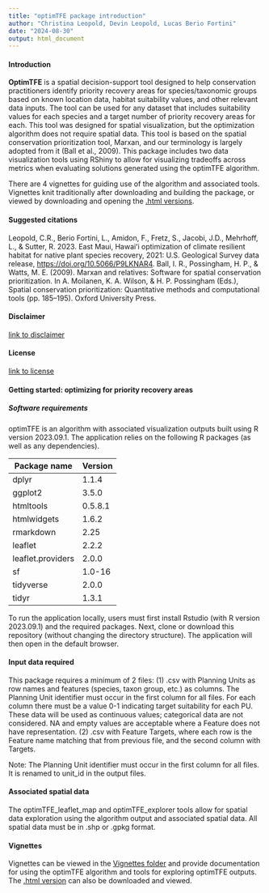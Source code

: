 ```yaml
---
title: "optimTFE package introduction"
author: "Christina Leopold, Devin Leopold, Lucas Berio Fortini"
date: "2024-08-30"
output: html_document
---
```


#### Introduction

**OptimTFE** is a spatial decision-support tool designed to help conservation practitioners
identify priority recovery areas for species/taxonomic groups based on known location data,
habitat suitability values, and other relevant data inputs. The tool can be used for
any dataset that includes suitability values for each species and a target number
of priority recovery areas for each.
This tool was designed for spatial visualization, but the optimization algorithm
does not require spatial data.
This tool is based on the spatial conservation prioritization tool, Marxan, and
our terminology is largely adopted from it (Ball et al., 2009).
This package includes two data visualization tools using RShiny to allow for visualizing tradeoffs
across metrics when evaluating solutions generated using the optimTFE algorithm.  

There are 4 vignettes for guiding use of the algorithm and associated tools. Vignettes
knit traditionally after downloading and building the package, or viewed by downloading
and opening the [.html versions](https://code.usgs.gov/pierc/optimTFE/-/tree/release-candidate/doc?ref_type=heads).


#### Suggested citations
Leopold, C.R., Berio Fortini, L., Amidon, F., Fretz, S., Jacobi, J.D., Mehrhoff, L., & Sutter, R. 2023. East Maui, Hawaiʻi optimization of climate resilient habitat for native plant species recovery, 2021: U.S. Geological Survey data release, <https://doi.org/10.5066/P9LKNAR4>.
Ball, I. R., Possingham, H. P., & Watts, M. E. (2009). Marxan and relatives: Software for spatial conservation prioritization. In A. Moilanen, K. A. Wilson, & H. P. Possingham (Eds.), Spatial conservation prioritization: Quantitative methods and computational tools (pp. 185–195). Oxford University Press.

#### Disclaimer

[link to disclaimer](https://code.usgs.gov/pierc/optimTFE/-/blob/main/DISCLAIMER.md?ref_type=heads) 

#### License

[link to license](https://code.usgs.gov/pierc/optimTFE/-/blob/main/LICENSE.md?ref_type=heads)

#### Getting started: optimizing for priority recovery areas

##### Software requirements

optimTFE is an algorithm with associated visualization outputs built using R version 2023.09.1. The application relies on the following R packages (as well as any dependencies). 

Package name      |  Version      
----------------- |--------------
dplyr             | 1.1.4
ggplot2           | 3.5.0
htmltools         | 0.5.8.1
htmlwidgets       | 1.6.2
rmarkdown         | 2.25
leaflet           | 2.2.2
leaflet.providers | 2.0.0
sf                | 1.0-16
tidyverse         | 2.0.0
tidyr             | 1.3.1


To run the application locally, users must first install Rstudio (with R version 2023.09.1) and the required packages. Next, clone or download this repository (without changing the directory structure). The application will then open in the default browser.

#### Input data required

This package requires a minimum of 2 files:
(1) .csv with Planning Units as row names and features (species, taxon group, etc.) as columns. The Planning Unit identifier must occur in the first column for all files. For each column there must be a value 0-1 indicating target suitability for each PU. These data will be used as continuous values; categorical data are not considered. NA and empty values are acceptable where a Feature does not have representation. 
(2) .csv with Feature Targets, where each row is the Feature name matching that from previous file, and the second column with Targets.

Note: The Planning Unit identifier must occur in the first column for all files. It is renamed to unit_id in the output files.

#### Associated spatial data
The optimTFE_leaflet_map and optimTFE_explorer tools allow for spatial data exploration using the algorithm output and associated spatial data. All spatial data must be in .shp or .gpkg format.

#### Vignettes
Vignettes can be viewed in the [Vignettes folder](https://code.usgs.gov/pierc/optimTFE/-/tree/main/vignettes?ref_type=heads) and
provide documentation for using the optimTFE algorithm and tools for exploring optimTFE
outputs. The [.html version](https://code.usgs.gov/pierc/optimTFE/-/tree/release-candidate/doc?ref_type=heads) can also be downloaded and viewed.
